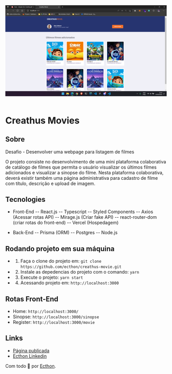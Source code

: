 <div align="center">
    <img src="src/assets/home.png" alt="Imagem Home Creathus Movies"/>
</div>

<br>

# Creathus Movies

## Sobre

Desafio - Desenvolver uma webpage para listagem de filmes

O projeto consiste no desenvolvimento de uma mini plataforma colaborativa de catálogo de filmes que permita 
o usuário visualizar os últimos filmes adicionados e visualizar a sinopse do filme. Nesta plataforma 
colaborativa, deverá existir também uma página administrativa para cadastro de filme com título, descrição e 
upload de imagem.

## Tecnologies

- Front-End
-- React.js
-- Typescript
-- Styled Components
-- Axios (Acessar rotas API)
-- Mirage.js (Criar fake API)
-- react-router-dom (criar rotas do front-end)
-- Vercel (Hospedagem)

- Back-End
-- Prisma (ORM)
-- Postgres
-- Node.js

## Rodando projeto em sua máquina

- 1. Faça o clone do projeto em: `git clone https://github.com/ecthon/creathus-movie.git`
- 2. Instale as depedencias do projeto com o comando: `yarn`
- 3. Execute o projeto: `yarn start`
- 4. Acessando projeto em: `http://localhost:3000`

## Rotas Front-End
- Home: `http://localhost:3000/`
- Sinopse: `http://localhost:3000/sinopse`
- Register: `http://localhost:3000/movie`


## Links

- [Página publicada](https://creathus-movie-d2ww98mil-ecthon.vercel.app/)
- [Ecthon Linkedin](https://www.linkedin.com/in/ecthon/)

Com todo 💚 por [Ecthon](https://github.com/ecthon).
